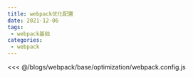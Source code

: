 ```yaml
---
title: webpack优化配置
date: 2021-12-06
tags:
 - webpack基础
categories:
 - webpack
---
```

<<< @/blogs/webpack/base/optimization/webpack.config.js